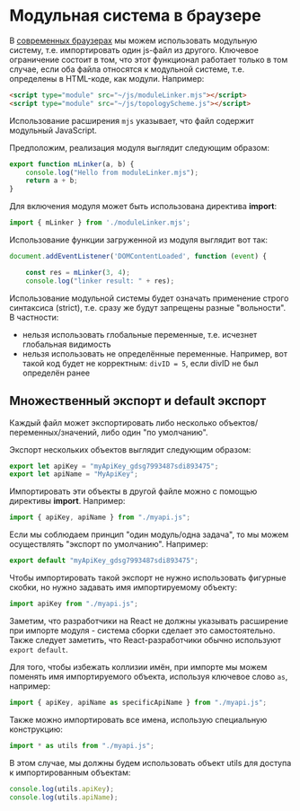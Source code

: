 # Модульная система в браузере

В [современных браузерах](https://developer.mozilla.org/en-US/docs/Web/JavaScript/Reference/Statements/import) мы можем использовать модульную систему, т.е. импортировать один js-файл из другого. Ключевое ограничение состоит в том, что этот функционал работает только в том случае, если оба файла относятся к модульной системе, т.е. определены в HTML-коде, как модули. Например:

```html
<script type="module" src="~/js/moduleLinker.mjs"></script>
<script type="module" src="~/js/topologyScheme.js"></script>
```

Использование расширения `mjs` указывает, что файл содержит модульный JavaScript.

Предположим, реализация модуля выглядит следующим образом:

```js
export function mLinker(a, b) {
    console.log("Hello from moduleLinker.mjs");
    return a + b;
}
```

Для включения модуля может быть использована директива **import**:

```js
import { mLinker } from './moduleLinker.mjs';
```

Использование функции загруженной из модуля выглядит вот так:

```js
document.addEventListener('DOMContentLoaded', function (event) {

    const res = mLinker(3, 4);
    console.log("linker result: " + res);
```

Использование модульной системы будет означать применение строго синтаксиса (strict), т.е. сразу же будут запрещены разные "вольности". В частности:

- нельзя использовать глобальные переменные, т.е. исчезнет глобальная видимость
- нельзя использовать не определённые переменные. Например, вот такой код будет не корректным: `divID = 5`, если divID не был определён ранее

## Множественный экспорт и default экспорт

Каждый файл может экспортировать либо несколько объектов/переменных/значений, либо один "по умолчанию".

Экспорт нескольких объектов выглядит следующим образом:

```js
export let apiKey = "myApiKey_gdsg7993487sdi893475";
export let apiName = "MyApiKey";
```

Импортировать эти объекты в другой файле можно с помощью директивы **import**. Например:

```js
import { apiKey, apiName } from "./myapi.js";
```

Если мы соблюдаем принцип "один модуль/одна задача", то мы можем осуществлять "экспорт по умолчанию". Например:

```js
export default "myApiKey_gdsg7993487sdi893475";
```

Чтобы импортировать такой экспорт не нужно использовать фигурные скобки, но нужно задавать имя импортируемому объекту:

```js
import apiKey from "./myapi.js";
```

Заметим, что разработчики на React не должны указывать расширение при импорте модуля - система сборки сделает это самостоятельно. Также следует заметить, что React-разработчики обычно используют `export default`.

Для того, чтобы избежать коллизии имён, при импорте мы можем поменять имя импортируемого объекта, используя ключевое слово `as`, например:

```js
import { apiKey, apiName as specificApiName } from "./myapi.js";
```

Также можно импортировать все имена, использую специальную конструкцию:

```js
import * as utils from "./myapi.js";
```

В этом случае, мы должны будем использовать объект utils для доступа к импортированным объектам:

```js
console.log(utils.apiKey);
console.log(utils.apiName);
```
